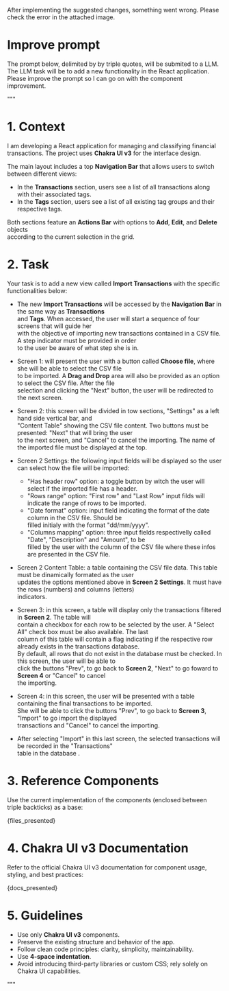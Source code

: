 After implementing the suggested changes, something went wrong.
Please check the error in the attached image.



# Improve prompt

The prompt below, delimited by by triple quotes, will be submited to a LLM.
The LLM task will be to add a new functionality in the React application.
Please improve the prompt so I can go on with the component improvement.

"""
# 1. Context

I am developing a React application for managing and classifying financial transactions. 
The project uses **Chakra UI v3** for the interface design.

The main layout includes a top **Navigation Bar** that allows users to switch between different views:
- In the **Transactions** section, users see a list of all transactions along with their associated tags.
- In the **Tags** section, users see a list of all existing tag groups and their respective tags.

Both sections feature an **Actions Bar** with options to **Add**, **Edit**, and **Delete** objects \
according to the current selection in the grid.

# 2. Task

Your task is to add a new view called **Import Transactions** with the specific functionalities below:

- The new **Import Transactions** will be accessed by the **Navigation Bar** in the same way as **Transactions** \
and **Tags**. When accessed, the user will start a sequence of four screens that will guide her \
with the objective of importing new transactions contained in a CSV file. A step indicator must be provided in order \
to the user be aware of what step she is in.

- Screen 1: will present the user with a button called **Choose file**, where she will be able to select the CSV file \
to be imported. A **Drag and Drop** area will also be provided as an option to select the CSV file. After the file \
selection and clicking the "Next" button, the user will be redirected to the next screen.

- Screen 2: this screen will be divided in tow sections, "Settings" as a left hand side vertical bar, and \
"Content Table" showing the CSV file content. Two buttons must be presented: "Next" that will bring the user \
to the next screen, and "Cancel" to cancel the importing. The name of the imported file must be displayed at the top.

- Screen 2 Settings: the following input fields will be displayed so the user can select how the file will be imported:
  - "Has header row" option: a toggle button by witch the user will select if the imported file has a header.
  - "Rows range" option: "First row" and "Last Row" input filds will indicate the range of rows to be imported.
  - "Date format" option: input field indicating the format of the date column in the CSV file. Should be \
  filled initialy with the format "dd/mm/yyyy".
  - "Columns mapping" option: three input fields respectivelly called "Date", "Description" and "Amount", to be \
  filled by the user with the column of the CSV file where these infos are presented in the CSV file.

- Screen 2 Content Table: a table containing the CSV file data. This table must be dinamically formated as the user \
updates the options mentioned above in **Screen 2 Settings**. It must have the rows (numbers) and columns (letters) \
indicators.

- Screen 3: in this screen, a table will display only the transactions filtered in **Screen 2**. The table will \
contain a checkbox for each row to be selected by the user. A "Select All" check box must be also available. The last \
column of this table will contain a flag indicating if the respective row already exists in the transactions database. \
By default, all rows that do not exist in the database must be checked. In this screen, the user will be able to \
click the buttons "Prev", to go back to **Screen 2**, "Next" to go foward to **Screen 4** or "Cancel" to cancel \
the importing.

- Screen 4: in this screen, the user will be presented with a table containing the final transactions to be imported. \
She will be able to click the buttons "Prev", to go back to **Screen 3**, "Import" to go import the displayed \
transactions and "Cancel" to cancel the importing.

- After selecting "Import" in this last screen, the selected transactions will be recorded in the "Transactions" \
table in the database .

# 3. Reference Components

Use the current implementation of the components (enclosed between triple backticks) as a base:

{files_presented}

# 4. Chakra UI v3 Documentation

Refer to the official Chakra UI v3 documentation for component usage, styling, and best practices:

{docs_presented}

# 5. Guidelines

- Use only **Chakra UI v3** components.
- Preserve the existing structure and behavior of the app.
- Follow clean code principles: clarity, simplicity, maintainability.
- Use **4-space indentation**.
- Avoid introducing third-party libraries or custom CSS; rely solely on Chakra UI capabilities.

"""